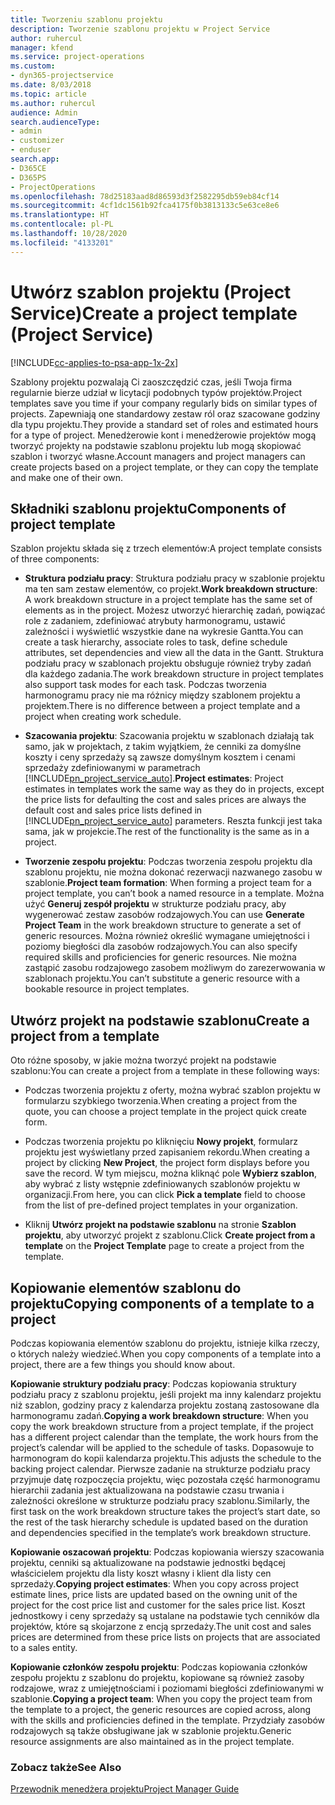 ```yaml
---
title: Tworzeniu szablonu projektu
description: Tworzenie szablonu projektu w Project Service
author: ruhercul
manager: kfend
ms.service: project-operations
ms.custom:
- dyn365-projectservice
ms.date: 8/03/2018
ms.topic: article
ms.author: ruhercul
audience: Admin
search.audienceType:
- admin
- customizer
- enduser
search.app:
- D365CE
- D365PS
- ProjectOperations
ms.openlocfilehash: 78d25183aad8d86593d3f2582295db59eb84cf14
ms.sourcegitcommit: 4cf1dc1561b92fca4175f0b3813133c5e63ce8e6
ms.translationtype: HT
ms.contentlocale: pl-PL
ms.lasthandoff: 10/28/2020
ms.locfileid: "4133201"
---
```

# <a name="create-a-project-template-project-service"></a><span data-ttu-id="70a74-103">Utwórz szablon projektu (Project Service)</span><span class="sxs-lookup"><span data-stu-id="70a74-103">Create a project template (Project Service)</span></span>

[!INCLUDE[cc-applies-to-psa-app-1x-2x](../includes/cc-applies-to-psa-app-1x-2x.md)]

<span data-ttu-id="70a74-104">Szablony projektu pozwalają Ci zaoszczędzić czas, jeśli Twoja firma regularnie bierze udział w licytacji podobnych typów projektów.</span><span class="sxs-lookup"><span data-stu-id="70a74-104">Project templates save you time if your company regularly bids on similar types of projects.</span></span> <span data-ttu-id="70a74-105">Zapewniają one standardowy zestaw ról oraz szacowane godziny dla typu projektu.</span><span class="sxs-lookup"><span data-stu-id="70a74-105">They provide a standard set of roles and estimated hours for a type of project.</span></span> <span data-ttu-id="70a74-106">Menedżerowie kont i menedżerowie projektów mogą tworzyć projekty na podstawie szablonu projektu lub mogą skopiować szablon i tworzyć własne.</span><span class="sxs-lookup"><span data-stu-id="70a74-106">Account managers and project managers can create projects based on a project template, or they can copy the template and make one of their own.</span></span>  
  
## <a name="components-of-project-template"></a><span data-ttu-id="70a74-107">Składniki szablonu projektu</span><span class="sxs-lookup"><span data-stu-id="70a74-107">Components of project template</span></span>
 <span data-ttu-id="70a74-108">Szablon projektu składa się z trzech elementów:</span><span class="sxs-lookup"><span data-stu-id="70a74-108">A project template consists of three components:</span></span>  
  
- <span data-ttu-id="70a74-109">**Struktura podziału pracy**: Struktura podziału pracy w szablonie projektu ma ten sam zestaw elementów, co projekt.</span><span class="sxs-lookup"><span data-stu-id="70a74-109">**Work breakdown structure**: A work breakdown structure in a project template has the same set of elements as in the project.</span></span> <span data-ttu-id="70a74-110">Możesz utworzyć hierarchię zadań, powiązać role z zadaniem, zdefiniować atrybuty harmonogramu, ustawić zależności i wyświetlić wszystkie dane na wykresie Gantta.</span><span class="sxs-lookup"><span data-stu-id="70a74-110">You can create a task hierarchy, associate roles to task, define schedule attributes, set dependencies and view all the data in the Gantt.</span></span> <span data-ttu-id="70a74-111">Struktura podziału pracy w szablonach projektu obsługuje również tryby zadań dla każdego zadania.</span><span class="sxs-lookup"><span data-stu-id="70a74-111">The work breakdown structure in project templates also support task modes for each task.</span></span> <span data-ttu-id="70a74-112">Podczas tworzenia harmonogramu pracy nie ma różnicy między szablonem projektu a projektem.</span><span class="sxs-lookup"><span data-stu-id="70a74-112">There is no difference between a project template and a project when creating work schedule.</span></span>  
  
- <span data-ttu-id="70a74-113">**Szacowania projektu**: Szacowania projektu w szablonach działają tak samo, jak w projektach, z takim wyjątkiem, że cenniki za domyślne koszty i ceny sprzedaży są zawsze domyślnym kosztem i cenami sprzedaży zdefiniowanymi w parametrach [!INCLUDE[pn_project_service_auto](../includes/pn-project-service-auto.md)].</span><span class="sxs-lookup"><span data-stu-id="70a74-113">**Project estimates**: Project estimates in templates work the same way as they do in projects, except the price lists for defaulting the cost and sales prices are always the default cost and sales price lists defined in [!INCLUDE[pn_project_service_auto](../includes/pn-project-service-auto.md)] parameters.</span></span> <span data-ttu-id="70a74-114">Reszta funkcji jest taka sama, jak w projekcie.</span><span class="sxs-lookup"><span data-stu-id="70a74-114">The rest of the functionality is the same as in a project.</span></span>  
  
- <span data-ttu-id="70a74-115">**Tworzenie zespołu projektu**: Podczas tworzenia zespołu projektu dla szablonu projektu, nie można dokonać rezerwacji nazwanego zasobu w szablonie.</span><span class="sxs-lookup"><span data-stu-id="70a74-115">**Project team formation**: When forming a project team for a project template, you can’t book a named resource in a template.</span></span> <span data-ttu-id="70a74-116">Można użyć **Generuj zespół projektu** w strukturze podziału pracy, aby wygenerować zestaw zasobów rodzajowych.</span><span class="sxs-lookup"><span data-stu-id="70a74-116">You can use **Generate Project Team** in the work breakdown structure to generate a set of generic resources.</span></span> <span data-ttu-id="70a74-117">Można również określić wymagane umiejętności i poziomy biegłości dla zasobów rodzajowych.</span><span class="sxs-lookup"><span data-stu-id="70a74-117">You can also specify required skills and proficiencies for generic resources.</span></span> <span data-ttu-id="70a74-118">Nie można zastąpić zasobu rodzajowego zasobem możliwym do zarezerwowania w szablonach projektu.</span><span class="sxs-lookup"><span data-stu-id="70a74-118">You can’t substitute a generic resource with a bookable resource in project templates.</span></span>  
  
## <a name="create-a-project-from-a-template"></a><span data-ttu-id="70a74-119">Utwórz projekt na podstawie szablonu</span><span class="sxs-lookup"><span data-stu-id="70a74-119">Create a project from a template</span></span>  
 <span data-ttu-id="70a74-120">Oto różne sposoby, w jakie można tworzyć projekt na podstawie szablonu:</span><span class="sxs-lookup"><span data-stu-id="70a74-120">You can create a project from a template in these following ways:</span></span>  
  
-   <span data-ttu-id="70a74-121">Podczas tworzenia projektu z oferty, można wybrać szablon projektu w formularzu szybkiego tworzenia.</span><span class="sxs-lookup"><span data-stu-id="70a74-121">When creating a project from the quote, you can choose a project template in the project quick create form.</span></span>  
  
-   <span data-ttu-id="70a74-122">Podczas tworzenia projektu po kliknięciu **Nowy projekt**, formularz projektu jest wyświetlany przed zapisaniem rekordu.</span><span class="sxs-lookup"><span data-stu-id="70a74-122">When creating a project by clicking **New Project**, the project form displays before you save the record.</span></span> <span data-ttu-id="70a74-123">W tym miejscu, można kliknąć pole **Wybierz szablon**, aby wybrać z listy wstępnie zdefiniowanych szablonów projektu w organizacji.</span><span class="sxs-lookup"><span data-stu-id="70a74-123">From here, you can click **Pick a template** field to choose from the list of pre-defined project templates in your organization.</span></span>  
  
-   <span data-ttu-id="70a74-124">Kliknij **Utwórz projekt na podstawie szablonu** na stronie **Szablon projektu**, aby utworzyć projekt z szablonu.</span><span class="sxs-lookup"><span data-stu-id="70a74-124">Click **Create project from a template** on the **Project Template** page to create a project from the template.</span></span>  
  
## <a name="copying-components-of-a-template-to-a-project"></a><span data-ttu-id="70a74-125">Kopiowanie elementów szablonu do projektu</span><span class="sxs-lookup"><span data-stu-id="70a74-125">Copying components of a template to a project</span></span>  
 <span data-ttu-id="70a74-126">Podczas kopiowania elementów szablonu do projektu, istnieje kilka rzeczy, o których należy wiedzieć.</span><span class="sxs-lookup"><span data-stu-id="70a74-126">When you copy components of a template into a project, there are a few things you should know about.</span></span>  
  
 <span data-ttu-id="70a74-127">**Kopiowanie struktury podziału pracy**: Podczas kopiowania struktury podziału pracy z szablonu projektu, jeśli projekt ma inny kalendarz projektu niż szablon, godziny pracy z kalendarza projektu zostaną zastosowane dla harmonogramu zadań.</span><span class="sxs-lookup"><span data-stu-id="70a74-127">**Copying a work breakdown structure**: When you copy the work breakdown structure from a project template, if the project has a different project calendar than the template, the work hours from the project’s calendar will be applied to the schedule of tasks.</span></span> <span data-ttu-id="70a74-128">Dopasowuje to harmonogram do kopii kalendarza projektu.</span><span class="sxs-lookup"><span data-stu-id="70a74-128">This adjusts the schedule to the backing project calendar.</span></span> <span data-ttu-id="70a74-129">Pierwsze zadanie na strukturze podziału pracy przyjmuje datę rozpoczęcia projektu, więc pozostała część harmonogramu hierarchii zadania jest aktualizowana na podstawie czasu trwania i zależności określone w strukturze podziału pracy szablonu.</span><span class="sxs-lookup"><span data-stu-id="70a74-129">Similarly, the first task on the work breakdown structure takes the project’s start date, so the rest of the task hierarchy schedule is updated based on the duration and dependencies specified in the template’s work breakdown structure.</span></span>  
  
 <span data-ttu-id="70a74-130">**Kopiowanie oszacowań projektu**: Podczas kopiowania wierszy szacowania projektu, cenniki są aktualizowane na podstawie jednostki będącej właścicielem projektu dla listy koszt własny i klient dla listy cen sprzedaży.</span><span class="sxs-lookup"><span data-stu-id="70a74-130">**Copying project estimates**: When you copy across project estimate lines, price lists are updated based on the owning unit of the project for the cost price list and customer for the sales price list.</span></span> <span data-ttu-id="70a74-131">Koszt jednostkowy i ceny sprzedaży są ustalane na podstawie tych cenników dla projektów, które są skojarzone z encją sprzedaży.</span><span class="sxs-lookup"><span data-stu-id="70a74-131">The unit cost and sales prices are determined from these price lists on projects that are associated to a sales entity.</span></span>  
  
 <span data-ttu-id="70a74-132">**Kopiowanie członków zespołu projektu**: Podczas kopiowania członków zespołu projektu z szablonu do projektu, kopiowane są również zasoby rodzajowe, wraz z umiejętnościami i poziomami biegłości zdefiniowanymi w szablonie.</span><span class="sxs-lookup"><span data-stu-id="70a74-132">**Copying a project team**: When you copy the project team from the template to a project, the generic resources are copied across, along with the skills and proficiencies defined in the template.</span></span> <span data-ttu-id="70a74-133">Przydziały zasobów rodzajowych są także obsługiwane jak w szablonie projektu.</span><span class="sxs-lookup"><span data-stu-id="70a74-133">Generic resource assignments are also maintained as in the project template.</span></span>  
  
### <a name="see-also"></a><span data-ttu-id="70a74-134">Zobacz także</span><span class="sxs-lookup"><span data-stu-id="70a74-134">See Also</span></span>  
 [<span data-ttu-id="70a74-135">Przewodnik menedżera projektu</span><span class="sxs-lookup"><span data-stu-id="70a74-135">Project Manager Guide</span></span>](../psa/project-manager-guide.md)
